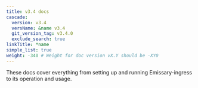 ```yaml
---
title: v3.4 docs
cascade:
  version: v3.4
  versName: &name v3.4
  git_version_tag: v3.4.0
  exclude_search: true
linkTitle: *name
simple_list: true
weight: -340 # Weight for doc version vX.Y should be -XY0
---
```


These docs cover everything from setting up and running Emissary-ingress to its operation and usage.
